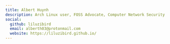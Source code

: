 ```yaml
---
title: Albert Huynh
description: Arch Linux user, FOSS Advocate, Computer Network Security Student
social:
  github: liluzibird
  email: alberth03@protonmail.com
  website: https://liluzibird.github.io/
---
```

